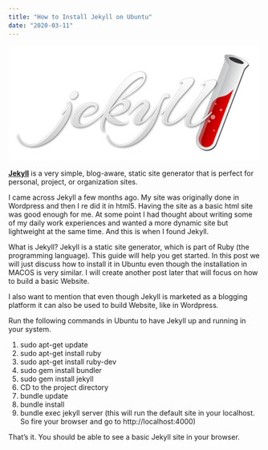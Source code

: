 ```yaml
---
title: "How to Install Jekyll on Ubuntu"
date: "2020-03-11"
---
```


![photo](Jekyll.png)

**[Jekyll](https://jekyllrb.com/)** is a very simple, blog-aware, static site generator that is perfect for personal, project, or organization sites.

I came across Jekyll a few months ago. My site was originally done in Wordpress and then I re did it in html5. Having the site as a basic html site was good enough for me. At some point I had thought about writing some of my daily work experiences and wanted a more dynamic site but lightweight at the same time. And this is when I found Jekyll.

What is Jekyll? Jekyll is a static site generator, which is part of Ruby (the programming language). This guide will help you get started. In this post we will just discuss how to install it in Ubuntu even though the installation in MACOS is very similar. I will create another post later that will focus on how to build a basic Website.

I also want to mention that even though Jekyll is marketed as a blogging platform it can also be used to build Website, like in Wordpress.

Run the following commands in Ubuntu to have Jekyll up and running in your system.

1. sudo apt-get update
2. sudo apt-get install ruby
3. sudo apt-get install ruby-dev
4. sudo gem install bundler
5. sudo gem install jekyll
6. CD to the project directory
7. bundle update
8. bundle install
9. bundle exec jekyll server (this will run the default site in your localhost. So fire your browser and go to http://localhost:4000)

That’s it. You should be able to see a basic Jekyll site in your browser. 